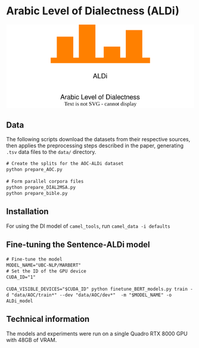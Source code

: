 # Arabic Level of Dialectness (ALDi)
<img src="assets/ALDi_logo.svg" alt="ALDi logo">

## Data

The following scripts download the datasets from their respective sources, then applies the preprocessing steps described in the paper, generating `.tsv` data files to the `data/` directory.
```
# Create the splits for the AOC-ALDi dataset
python prepare_AOC.py

# Form parallel corpora files
python prepare_DIAL2MSA.py
python prepare_bible.py
```

## Installation
For using the DI model of `camel_tools`, run `camel_data -i defaults`

## Fine-tuning the Sentence-ALDi model
```
# Fine-tune the model
MODEL_NAME="UBC-NLP/MARBERT"
# Set the ID of the GPU device
CUDA_ID="1"

CUDA_VISIBLE_DEVICES="$CUDA_ID" python finetune_BERT_models.py train -d "data/AOC/train*" --dev "data/AOC/dev*"  -m "$MODEL_NAME" -o ALDi_model
```

## Technical information
The models and experiments were run on a single Quadro RTX 8000 GPU with 48GB of VRAM.

